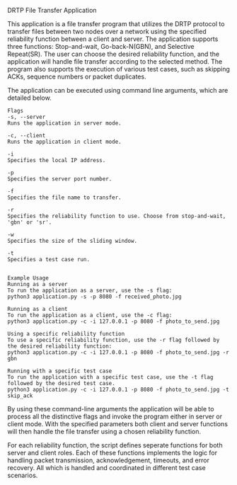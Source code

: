 DRTP File Transfer Application

This application is a file transfer program that utilizes the DRTP protocol to transfer files between two nodes over a network using the specified reliability function between a client and server. The application supports three functions:
Stop-and-wait, Go-back-N(GBN), and Selective Repeat(SR). The user can choose the desired reliability function, and the application will handle file transfer according to the selected method. 
The program also supports the execution of various test cases, such as skipping ACKs, sequence numbers or packet duplicates.

The application can be executed using command line arguments, which are detailed below.

    Flags
    -s, --server
    Runs the application in server mode.

    -c, --client 
    Runs the application in client mode.

    -i 
    Specifies the local IP address.

    -p 
    Specifies the server port number.

    -f
    Specifies the file name to transfer.

    -r
    Specifies the reliability function to use. Choose from stop-and-wait, 'gbn' or 'sr'.

    -w 
    Specifies the size of the sliding window.

    -t
    Specifies a test case run.

    
    Example Usage
    Running as a server
    To run the application as a server, use the -s flag:
    python3 application.py -s -p 8080 -f received_photo.jpg 

    Running as a client 
    To run the application as a client, use the -c flag:
    python3 application.py -c -i 127.0.0.1 -p 8080 -f photo_to_send.jpg

    Using a specific reliability function
    To use a specific reliability function, use the -r flag followed by the desired reliability function:
    python3 application.py -c -i 127.0.0.1 -p 8080 -f photo_to_send.jpg -r gbn

    Running with a specific test case
    To run the application with a specific test case, use the -t flag followed by the desired test case.
    python3 application.py -c -i 127.0.0.1 -p 8080 -f photo_to_send.jpg -t skip_ack
    

By using these command-line arguments the application will be able to process all the distinctive flags and invoke the program either in server or client mode. With the specified parameters both client and server functions will then handle the file transfer using a chosen reliability function.     

For each reliability function, the script defines seperate functions for both server and client roles. Each of these functions implements the logic for handling packet transmission, acknowledgement, timeouts, and error recovery. All which is handled and coordinated in different test case scenarios. 



